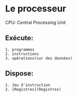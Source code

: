 Le processeur
=============
CPU: Central Processing Unit

## Exécute:
	1. programmes
	2. instructions
	3. opérations(sur des données)

## Dispose:
	1. Jeu d'instruction
	2. [Registres](Registres)

